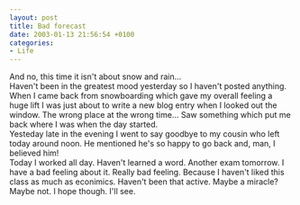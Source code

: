 ```yaml
---
layout: post
title: Bad forecast
date: 2003-01-13 21:56:54 +0100
categories:
- Life
---
```

<p>And no, this time it isn't about snow and rain...<br />
Haven't been in the greatest mood yesterday so I haven't posted anything. When I came back from snowboarding which gave my overall feeling a huge lift I was just about to write a new blog entry when I looked out the window. The wrong place at the wrong time... Saw something which put me back where I was when the day started.<br />
Yesteday late in the evening I went to say goodbye to my cousin who left today around noon. He mentioned he's so happy to go back and, man, I believed him!<br />
Today I worked all day. Haven't learned a word. Another exam tomorrow. I have a bad feeling about it. Really bad feeling. Because I haven't liked this class as much as econimics. Haven't been that active. Maybe a miracle? Maybe not. I hope though. I'll see.</p>
